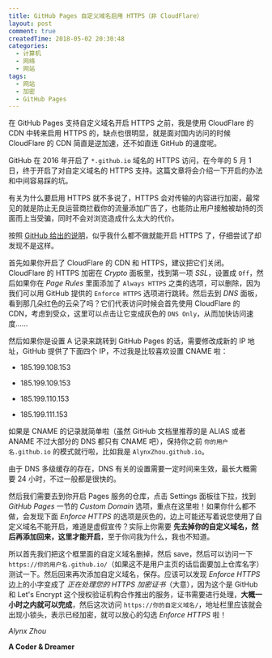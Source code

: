 ```yaml
---
title: GitHub Pages 自定义域名启用 HTTPS（非 CloudFlare）
layout: post
comment: true
createdTime: 2018-05-02 20:30:48
categories:
  - 计算机
  - 网络
  - 网站
tags:
  - 网站
  - 加密
  - GitHub Pages
---
```

在 GitHub Pages 支持自定义域名开启 HTTPS 之前，我是使用 CloudFlare 的 CDN 中转来启用 HTTPS 的，缺点也很明显，就是面对国内访问的时候 CloudFlare 的 CDN 简直是逆加速，还不如直连 GitHub 的速度呢。

GitHub 在 2016 年开启了 `*.github.io` 域名的 HTTPS 访问，在今年的 5 月 1 日，终于开启了对自定义域名的 HTTPS 支持。这篇文章将会介绍一下开启的办法和中间容易踩的坑。

<!--more-->

有关为什么要启用 HTTPS 就不多说了，HTTPS 会对传输的内容进行加密，最常见的就是防止无良运营商拦截你的流量添加广告了，也能防止用户接触被劫持的页面而上当受骗，同时不会对浏览造成什么太大的代价。

按照 [GitHub 给出的说明](https://blog.github.com/2018-05-01-github-pages-custom-domains-https/)，似乎我什么都不做就能开启 HTTPS 了，仔细尝试了却发现不是这样。

首先如果你开启了 CloudFlare 的 CDN 和 HTTPS，建议把它们关闭。CloudFlare 的 HTTPS 加密在 *Crypto* 面板里，找到第一项 *SSL*，设置成 `Off`，然后如果你在 *Page Rules* 里面添加了 `Always HTTPS` 之类的选项，可以删除，因为我们可以用 GitHub 提供的 `Enforce HTTPS` 选项进行跳转。然后去到 *DNS* 面板，看到那几朵红色的云朵了吗？它们代表访问时候会首先使用 CloudFlare 的 CDN，考虑到受众，这里可以点击让它变成灰色的 `DNS Only`，从而加快访问速度……

然后如果你是设置 A 记录来跳转到 GitHub Pages 的话，需要修改成新的 IP 地址，GitHub 提供了下面四个 IP，不过我是比较喜欢设置 CNAME 啦：

- 185.199.108.153

- 185.199.109.153

- 185.199.110.153

- 185.199.111.153

如果是 CNAME 的记录就简单啦（虽然 GitHub 文档里推荐的是 ALIAS 或者 ANAME 不过大部分的 DNS 都只有 CNAME 吧），保持你之前 `你的用户名.github.io` 的模式就行啦，比如我是 `AlynxZhou.github.io`。

由于 DNS 多级缓存的存在，DNS 有关的设置需要一定时间来生效，最长大概需要 24 小时，不过一般都是很快的。

然后我们需要去到你开启 Pages 服务的仓库，点击 Settings 面板往下拉，找到 *GitHub Pages* 一节的 *Custom Domain* 选项，重点在这里啦！如果你什么都不做，会发现下面 *Enforce HTTPS* 的选项是灰色的，边上可能还写着说您使用了自定义域名不能开启，难道是虚假宣传？实际上你需要 **先去掉你的自定义域名，然后再添加回来，这里才能开启**，至于你问我为什么，我也不知道。

所以首先我们把这个框里面的自定义域名删掉，然后 save，然后可以访问一下 `https://你的用户名.github.io/`（如果这不是用户主页的话后面要加上仓库名字）测试一下。然后回来再次添加自定义域名，保存。应该可以发现 *Enforce HTTPS* 边上的小字变成了 *正在处理您的 HTTPS 加密证书*（大意），因为这个是 GitHub 和 Let's Encrypt 这个授权验证机构合作推出的服务，证书需要进行处理，**大概一小时之内就可以完成**，然后这次访问 `https://你的自定义域名/`，地址栏里应该就会出现小锁头，表示已经加密，就可以放心的勾选 *Enforce HTTPS* 啦！

*Alynx Zhou*

**A Coder & Dreamer**
